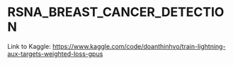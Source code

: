 # RSNA_BREAST_CANCER_DETECTION

Link to Kaggle: https://www.kaggle.com/code/doanthinhvo/train-lightning-aux-targets-weighted-loss-gpus
